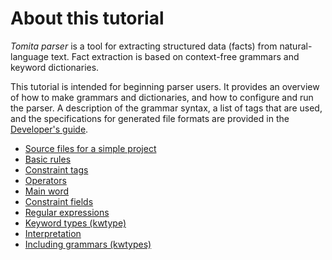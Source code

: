 # About this tutorial

_Tomita parser_ is a tool for extracting structured data (facts) from natural-language text. Fact extraction is based on context-free grammars and keyword dictionaries.

This tutorial is intended for beginning parser users. It provides an overview of how to make grammars and dictionaries, and how to configure and run the parser. A description of the grammar syntax, a list of tags that are used, and the specifications for generated file formats are provided in the [Developer's guide](../dg/README.md).

* [Source files for a simple project](source-files.md)
* [Basic rules](basic-rules.md)
* [Constraint tags](limits-labels.md)
* [Operators](operators.md)
* [Main word](mainword.md)
* [Constraint fields](limits-fields.md)
* [Regular expressions](pattern.md)
* [Keyword types (kwtype)](kwtype.md)
* [Interpretation](interpretation.md)
* [Including grammars (kwtypes)](include.md)